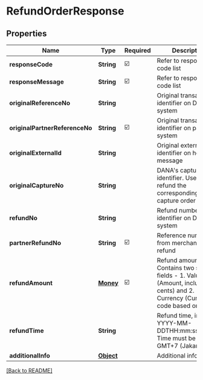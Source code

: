 # RefundOrderResponse
## Properties

| Name | Type | Required | Description |
| ------------- | ------------- | ------------- | ------------- |
| **responseCode** | **String** | ☑️ | Refer to response code list |
| **responseMessage** | **String** | ☑️ | Refer to response code list |
| **originalReferenceNo** | **String** |  | Original transaction identifier on DANA system |
| **originalPartnerReferenceNo** | **String** | ☑️ | Original transaction identifier on partner system |
| **originalExternalId** | **String** |  | Original external identifier on header message |
| **originalCaptureNo** | **String** |  | DANA's capture identifier. Use to refund the corresponding capture order |
| **refundNo** | **String** |  | Refund number identifier on DANA system |
| **partnerRefundNo** | **String** | ☑️ | Reference number from merchant for the refund |
| **refundAmount** | [**Money**](Money.md) | ☑️ | Refund amount. Contains two sub-fields - 1. Value (Amount, including the cents) and 2. Currency (Currency code based on ISO) |
| **refundTime** | **String** |  | Refund time, in format YYYY-MM-DDTHH:mm:ss+07:00. Time must be in GMT+7 (Jakarta time) |
| **additionalInfo** | [**Object**](.md) |  | Additional information |

[[Back to README]](../../../../README.md)

